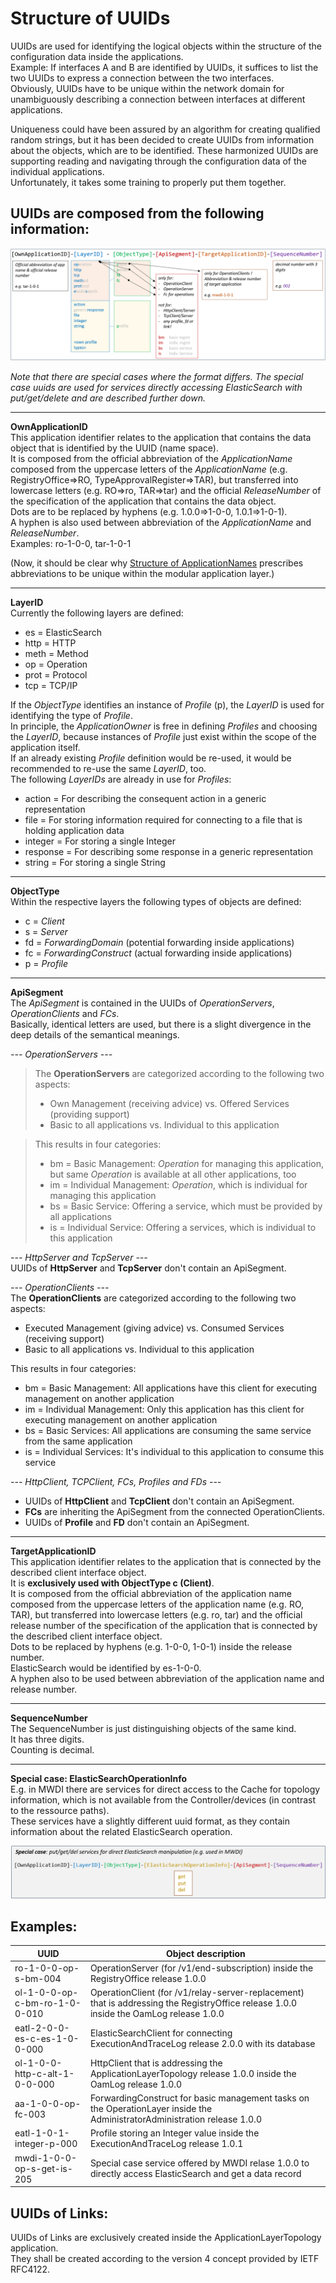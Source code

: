 # Structure of UUIDs  

UUIDs are used for identifying the logical objects within the structure of the configuration data inside the applications.  
Example: If interfaces A and B are identified by UUIDs, it suffices to list the two UUIDs to express a connection between the two interfaces.  
Obviously, UUIDs have to be unique within the network domain for unambiguously describing a connection between interfaces at different applications.  

Uniqueness could have been assured by an algorithm for creating qualified random strings, but it has been decided to create UUIDs from information about the objects, which are to be identified.
These harmonized UUIDs are supporting reading and navigating through the configuration data of the individual applications.  
Unfortunately, it takes some training to properly put them together.


## UUIDs are composed from the following information:  

![UUID Structure](./pictures/uuid-structure.png)

_Note that there are special cases where the format differs. The special case uuids are used for services directly accessing ElasticSearch with put/get/delete and are described further down._

---  

**OwnApplicationID**  
This application identifier relates to the application that contains the data object that is identified by the UUID (name space).  
It is composed from the official abbreviation of the _ApplicationName_ composed from the uppercase letters of the _ApplicationName_ (e.g. RegistryOffice=>RO, TypeApprovalRegister=>TAR), but transferred into lowercase letters (e.g. RO=>ro, TAR=>tar) and the official _ReleaseNumber_ of the specification of the application that contains the data object.  
Dots are to be replaced by hyphens (e.g. 1.0.0=>1-0-0, 1.0.1=>1-0-1).  
A hyphen is also used between abbreviation of the _ApplicationName_ and _ReleaseNumber_.  
Examples: ro-1-0-0, tar-1-0-1

(Now, it should be clear why [Structure of ApplicationNames](../StructureOfApplicationNames/StructureOfApplicationNames.md) prescribes abbreviations to be unique within the modular application layer.)  

---  

**LayerID**  
Currently the following layers are defined:  
- es = ElasticSearch  
- http = HTTP  
- meth = Method  
- op = Operation  
- prot = Protocol  
- tcp = TCP/IP  

If the _ObjectType_ identifies an instance of _Profile_ (p), the _LayerID_ is used for identifying the type of _Profile_.  
In principle, the _ApplicationOwner_ is free in defining _Profiles_ and choosing the _LayerID_, because instances of _Profile_ just exist within the scope of the application itself.  
If an already existing _Profile_ definition would be re-used, it would be recommended to re-use the same _LayerID_, too.  
The following _LayerIDs_ are already in use for _Profiles_:  
- action = For describing the consequent action in a generic representation  
- file = For storing information required for connecting to a file that is holding application data  
- integer = For storing a single Integer  
- response = For describing some response in a generic representation  
- string = For storing a single String  

---  

**ObjectType**  
Within the respective layers the following types of objects are defined:  
- c = _Client_  
- s = _Server_  
- fd = _ForwardingDomain_ (potential forwarding inside applications)  
- fc = _ForwardingConstruct_ (actual forwarding inside applications)  
- p = _Profile_  

---  

**ApiSegment**  
The _ApiSegment_ is contained in the UUIDs of _OperationServers_, _OperationClients_ and _FCs_.  
Basically, identical letters are used, but there is a slight divergence in the deep details of the semantical meanings.

_--- OperationServers ---_  
> The **OperationServers** are categorized according to the following two aspects:  
> - Own Management (receiving advice) vs. Offered Services (providing support)  
> - Basic to all applications vs. Individual to this application  

> This results in four categories:  
> - bm = Basic Management: _Operation_ for managing this application, but same _Operation_ is available at all other applications, too  
> - im = Individual Management: _Operation_, which is individual for managing this application  
> - bs = Basic Service: Offering a service, which must be provided by all applications  
> - is = Individual Service: Offering a services, which is individual to this application  

_--- HttpServer and TcpServer ---_  
UUIDs of **HttpServer** and **TcpServer** don't contain an ApiSegment.  

_--- OperationClients ---_  
The **OperationClients** are categorized according to the following two aspects:  
- Executed Management (giving advice) vs. Consumed Services (receiving support)  
- Basic to all applications vs. Individual to this application  

This results in four categories:  
- bm = Basic Management: All applications have this client for executing management on another application  
- im = Individual Management: Only this application has this client for executing management on another application  
- bs = Basic Services: All applications are consuming the same service from the same application  
- is = Individual Services: It's individual to this application to consume this service  

_--- HttpClient, TCPClient, FCs, Profiles and FDs ---_  
- UUIDs of **HttpClient** and **TcpClient** don't contain an ApiSegment.
- **FCs** are inheriting the ApiSegment from the connected OperationClients.  
- UUIDs of **Profile** and **FD** don't contain an ApiSegment.  

---  

**TargetApplicationID**  
This application identifier relates to the application that is connected by the described client interface object.  
It is **exclusively used with ObjectType c (Client)**.  
It is composed from the official abbreviation of the application name composed from the uppercase letters of the application name (e.g. RO, TAR), but transferred into lowercase letters (e.g. ro, tar) and the official release number of the specification of the application that is connected by the described client interface object.  
Dots to be replaced by hyphens (e.g. 1-0-0, 1-0-1) inside the release number.  
ElasticSearch would be identified by es-1-0-0.  
A hyphen also to be used between abbreviation of the application name and release number.  

---  

**SequenceNumber**  
The SequenceNumber is just distinguishing objects of the same kind.  
It has three digits.  
Counting is decimal.  

---  
**Special case: ElasticSearchOperationInfo**  
E.g. in MWDI there are services for direct access to the Cache for topology information, which is not available from the Controller/devices (in contrast to the ressource paths).  
These services have a slightly different uuid format, as they contain information about the related ElasticSearch operation.  

![UUID Structure special case](./pictures/uuid-structure-specialcase.png)  

## Examples:  

| UUID | Object description |
| ---- | ------------------ |
| ro-1-0-0-op-s-bm-004 | OperationServer (for /v1/end-subscription) inside the RegistryOffice release 1.0.0 |  
| ol-1-0-0-op-c-bm-ro-1-0-0-010 | OperationClient (for /v1/relay-server-replacement) that is addressing the RegistryOffice release 1.0.0 inside the OamLog release 1.0.0 |  
| eatl-2-0-0-es-c-es-1-0-0-000 | ElasticSearchClient for connecting ExecutionAndTraceLog release 2.0.0 with its database |  
| ol-1-0-0-http-c-alt-1-0-0-000 | HttpClient that is addressing the ApplicationLayerTopology release 1.0.0 inside the OamLog release 1.0.0 |  
| aa-1-0-0-op-fc-003 | ForwardingConstruct for basic management tasks on the OperationLayer inside the AdministratorAdministration release 1.0.0 |  
| eatl-1-0-1-integer-p-000 | Profile storing an Integer value inside the ExecutionAndTraceLog release 1.0.1 |  
| mwdi-1-0-0-op-s-get-is-205 | Special case service offered by MWDI relase 1.0.0 to directly access ElasticSearch and get a data record |  

## UUIDs of Links:  

UUIDs of Links are exclusively created inside the ApplicationLayerTopology application.  
They shall be created according to the version 4 concept provided by IETF RFC4122.  

